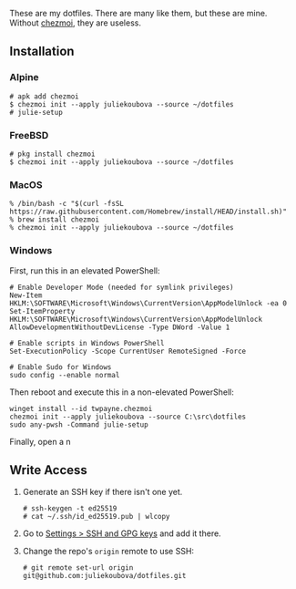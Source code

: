 These are my dotfiles. There are many like them, but these are mine. 
Without [chezmoi](https://www.chezmoi.io/), they are useless.

## Installation

### Alpine
```
# apk add chezmoi
$ chezmoi init --apply juliekoubova --source ~/dotfiles
# julie-setup
```

### FreeBSD
```
# pkg install chezmoi
$ chezmoi init --apply juliekoubova --source ~/dotfiles
```
### MacOS
```
% /bin/bash -c "$(curl -fsSL https://raw.githubusercontent.com/Homebrew/install/HEAD/install.sh)"
% brew install chezmoi
% chezmoi init --apply juliekoubova --source ~/dotfiles
```
### Windows
First, run this in an elevated PowerShell:
```pwsh
# Enable Developer Mode (needed for symlink privileges)
New-Item HKLM:\SOFTWARE\Microsoft\Windows\CurrentVersion\AppModelUnlock -ea 0
Set-ItemProperty HKLM:\SOFTWARE\Microsoft\Windows\CurrentVersion\AppModelUnlock AllowDevelopmentWithoutDevLicense -Type DWord -Value 1

# Enable scripts in Windows PowerShell
Set-ExecutionPolicy -Scope CurrentUser RemoteSigned -Force

# Enable Sudo for Windows
sudo config --enable normal
```
Then reboot and execute this in a non-elevated PowerShell:
```pwsh
winget install --id twpayne.chezmoi
chezmoi init --apply juliekoubova --source C:\src\dotfiles
sudo any-pwsh -Command julie-setup
```
Finally, open a n
## Write Access
1. Generate an SSH key if there isn't one yet.

    ```
    # ssh-keygen -t ed25519
    # cat ~/.ssh/id_ed25519.pub | wlcopy
    ```
2. Go to [Settings > SSH and GPG keys](https://github.com/settings/keys) and add it there.
   
3. Change the repo's `origin` remote to use SSH:

    ```
    # git remote set-url origin git@github.com:juliekoubova/dotfiles.git
    ```
